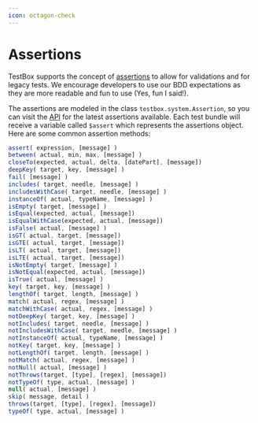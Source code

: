 ```yaml
---
icon: octagon-check
---
```


# Assertions

TestBox supports the concept of [assertions](http://en.wikipedia.org/wiki/Assertion\_\(software\_development\)) to allow for validations and for legacy tests. We encourage developers to use our BDD expectations as they are more readable and fun to use (Yes, fun I said!).

The assertions are modeled in the class `testbox.system.Assertion`, so you can visit the [API](http://apidocs.ortussolutions.com/testbox/current/?testbox/system/Assertion.html) for the latest assertions available. Each test bundle will receive a variable called `$assert` which represents the assertions object. Here are some common assertion methods:

```javascript
assert( expression, [message] )
between( actual, min, max, [message] )
closeTo(expected, actual, delta, [datePart], [message])
deepKey( target, key, [message] )
fail( [message] )
includes( target, needle, [message] )
includesWithCase( target, needle, [message] )
instanceOf( actual, typeName, [message] )
isEmpty( target, [message] )
isEqual(expected, actual, [message])
isEqualWithCase(expected, actual, [message])
isFalse( actual, [message] )
isGT( actual, target, [message])
isGTE( actual, target, [message])
isLT( actual, target, [message])
isLTE( actual, target, [message])
isNotEmpty( target, [message] )
isNotEqual(expected, actual, [message])
isTrue( actual, [message] )
key( target, key, [message] )
lengthOf( target, length, [message] )
match( actual, regex, [message] )
matchWithCase( actual, regex, [message] )
notDeepKey( target, key, [message] )
notIncludes( target, needle, [message] )
notIncludesWithCase( target, needle, [message] )
notInstanceOf( actual, typeName, [message] )
notKey( target, key, [message] )
notLengthOf( target, length, [message] )
notMatch( actual, regex, [message] )
notNull( actual, [message] )
notThrows(target, [type], [regex], [message])
notTypeOf( type, actual, [message] )
null( actual, [message] )
skip( message, detail )
throws(target, [type], [regex], [message])
typeOf( type, actual, [message] )
```
